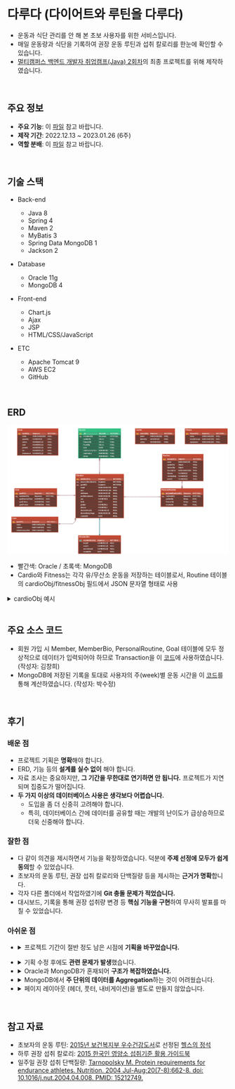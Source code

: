 # 다루다 (다이어트와 루틴을 다루다)
* 운동과 식단 관리를 안 해 본 초보 사용자를 위한 서비스입니다. 
* 매일 운동량과 식단을 기록하여 권장 운동 루틴과 섭취 칼로리를 한눈에 확인할 수 있습니다.    
* [멀티캠퍼스 백엔드 개발자 취업캠프(Java) 2회차](https://event.multicampus.com/backend)의 최종 프로젝트를 위해 제작하였습니다. 

<br/>

## 주요 정보
* <b>주요 기능</b>: 이 [파일](https://drive.google.com/file/d/1RFi8G86gVc_uC8XArtPjcin_xT6GLO2K/view?usp=sharing) 참고 바랍니다.
* <b>제작 기간</b>: 2022.12.13 ~ 2023.01.26 (6주)
* <b>역할 분배</b>: 이 [파일](./readme/role.png) 참고 바랍니다.

<br/>

## 기술 스택 
* Back-end
   * Java 8
   * Spring 4
   * Maven 2
   * MyBatis 3
   * Spring Data MongoDB 1
   * Jackson 2

* Database
   * Oracle 11g
   * MongoDB 4
     
* Front-end
   * Chart.js
   * Ajax
   * JSP
   * HTML/CSS/JavaScript
     
* ETC
   * Apache Tomcat 9
   * AWS EC2
   * GitHub

<br/>

## ERD 
![img](./readme/erd.PNG)

* 빨간색: Oracle / 초록색: MongoDB 
* Cardio와 Fitness는 각각 유/무산소 운동을 저장하는 테이블로서, Routine 테이블의 cardioObj/fitnessObj 필드에서 JSON 문자열 형태로 사용
<details>
<summary>cardioObj 예시</summary>
<img src = "./readme/cardio_obj.PNG">
</details>

<br/>

## 주요 소스 코드
* 회원 가입 시 Member, MemberBio, PersonalRoutine, Goal 테이블에 모두 정상적으로 데이터가 입력되어야 하므로 Transaction을 이 [코드](https://github.com/flyc4/drd/blob/34eab38c68c0bf0e3061cc0413efb39769085150/drd/src/main/java/com/multi/drd/member/MemberServiceImpl.java#L35)에 사용하였습니다. (작성자: 김창희)
* MongoDB에 저장된 기록을 토대로 사용자의 주(week)별 운동 시간을 이 [코드](https://github.com/flyc4/drd/blob/34eab38c68c0bf0e3061cc0413efb39769085150/drd/src/main/java/com/multi/drd/dashboard/DashboardDAOImpl.java#L118)를 통해 계산하였습니다. (작성자: 박수정)

<br/>

## 후기

### 배운 점

- 프로젝트 기획은 **명확**해야 합니다.
- ERD, 기능 등의 **설계를 실수 없이** 해야 합니다.
- 자료 조사는 중요하지만, **그 기간을 무한대로 연기하면 안 됩니다.** 프로젝트가 지연되며 집중도가 떨어집니다.
- **두 가지 이상의 데이터베이스 사용은 생각보다 어렵습니다.**
    - 도입을 좀 더 신중히 고려해야 합니다.
    - 특히, 데이터베이스 간에 데이터를 공유할 때는 개발의 난이도가 급상승하므로 더욱 신중해야 합니다.

### 잘한 점

- 다 같이 의견을 제시하면서 기능을 확장하였습니다. 덕분에 **주제 선정에 모두가 쉽게 동의**할 수 있었습니다.
- 초보자의 운동 루틴, 권장 섭취 칼로리와 단백질량 등을 제시하는 **근거가 명확**합니다.
- 각자 다른 폴더에서 작업하였기에 **Git 충돌 문제가 적었습니다.**
- 대시보드, 기록을 통해 권장 섭취량 변경 등 **핵심 기능을 구현**하여 무사히 발표를 마칠 수 있었습니다.

### 아쉬운 점
* <details>
    <summary>프로젝트 기간이 절반 정도 남은 시점에 <b>기획을 바꾸었습니다.</b></summary>
    <br>
    <ul>
      <li>변경 전:  BMI, 운동 목적, 운동 부위 별 맞춤 루틴 추천</li>
      <li>변경 후: 초보자를 대상으로 한 <b>기본 운동 루틴 추천</b></li>
      <li>변경 일자: 1/9 (프로젝트 종료일: 1/26)</li>
      <li>
        변경 사유
        <ul>
          <li>모든 팀원이 루틴 및 식단 추천 관련 자료를 찾기 위해 <b>일주일(전체 프로젝트의 1/6)을 투자</b>했지만, 루틴 및 식단에 관한 <b>자료가 부족</b>하였습니다.</li>
          <li>멘토링 때 서비스 성격이 모호하다는 피드백을 받았습니다.</li>
        </ul>
      </li>
    </ul>
    <br>
</details>

* <details>
    <summary>기획 수정 후에도 <b>관련 문제가 발생</b>했습니다.</summary>
    <br>
    <ul>
      <li>기능, 화면, ERD 등을 <b>급하게 재설계하느라 많은 실수가 발생</b>했습니다.</li>
      <li>
        <b>단기간에 수행하기에는 서비스가 복잡</b>하였습니다.
        <ul>
          <li>사용자는 회원 가입 시 루틴이 자동 할당되며 특정 조건 만족 시 자동 갱신됩니다.</li>
          <li>기록할 때는 할당 받은 루틴에 관계 없이 본인이 수행한 운동을 기록할 수 있습니다.</li>
          <li>즉, 할당된 루틴의 생성과 갱신, 일 별 운동 기록을 별도로 관리해야 합니다.</li>
        </ul>
      </li>
    </ul>
    <br>
  </details>

* <details>
    <summary>Oracle과 MongoDB가 혼재되어 <b>구조가 복잡하였습니다.</b></summary>
    <br>
      <details>
        <summary>ERD</summary>
        <img src = "./readme/erd.PNG">
      </details>
    <ul>
      <li>여러 유/무산소 운동을 저장하는 <b>사용자별 루틴 (PersonalRoutine): Oracle</b></li>
      <li>일 별 <b>운동 기록 저장 (Record): MongoDB</b></li>
      <li>두 테이블에 데이터를 일관된 형태로 저장하기 위해 <b>JSON을 활용</b>하였습니다.</li>
      <li>Oracle에는 JSON을 저장할 수 없기에 문자열로 변환한 후 저장하였습니다. 문자열 내 운동 추가, 변경, 삭제하는 과정이 어려웠습니다.</li>
      <li>부트 캠프 동안 배웠던 Oracle과 MongoDB를 동시에 사용하고 싶어서 위와 같은 설계를 하였습니다.</li>
    </ul>
    <br>
  </details>
        
* <details>
    <summary>MongoDB에서 <b>주 단위의 데이터를 Aggregation</b>하는 것이 어려웠습니다.</summary>
    <br>
    <ul>
      <li>Record Document에서 1주일 단위의 데이터를 Aggregation 한 후 주간 기록을 바탕으로 통계를 작성해야 했습니다.</li>
      <li>담당 팀원은 프로젝트 대부분의 시간을 이 작업에 할애하였습니다.</li>
    </ul>
  </details>

* <details>
    <summary>페이지 레이아웃 (헤더, 풋터, 내비게이션)을 별도로 만들지 않았습니다.</summary>
    <br>
    <ul>
      <li>페이지마다 레이아웃이 포함되어 있었기에 관리가 어려웠습니다.</li>
      <li>담당 팀원별로 jQuery 등 주요 CDN 버전이 달라지는 사태가 발생했습니다.</li>
    </ul>
  </details> 

<br>

## 참고 자료
* 초보자의 운동 루틴: [2015년 보건복지부 우수건강도서](https://www.mohw.go.kr/react/al/sal0301vw.jsp?PAR_MENU_ID=04&MENU_ID=0403&SEARCHKEY=TITLE&SEARCHVALUE=%EC%9A%B0%EC%88%98%EA%B1%B4%EA%B0%95%EB%8F%84%EC%84%9C&page=1&CONT_SEQ=327590)로 선정된 [헬스의 정석](http://www.hanmunhwa.com/?p=4811)
* 하루 권장 섭취 칼로리: [2015 한국인 영양소 섭취기준 활용 가이드북](https://www.dietitian.or.kr/assets/ver2/bogun_online_2016/html/main_popup/2015%ED%95%9C%EA%B5%AD%EC%9D%B8%EC%98%81%EC%96%91%EC%86%8C.pdf)
* 일주일 권장 섭취 단백질량: [Tarnopolsky M. Protein requirements for endurance athletes. Nutrition. 2004 Jul-Aug;20(7-8):662-8. doi: 10.1016/j.nut.2004.04.008. PMID: 15212749.](https://pubmed.ncbi.nlm.nih.gov/15212749/)
